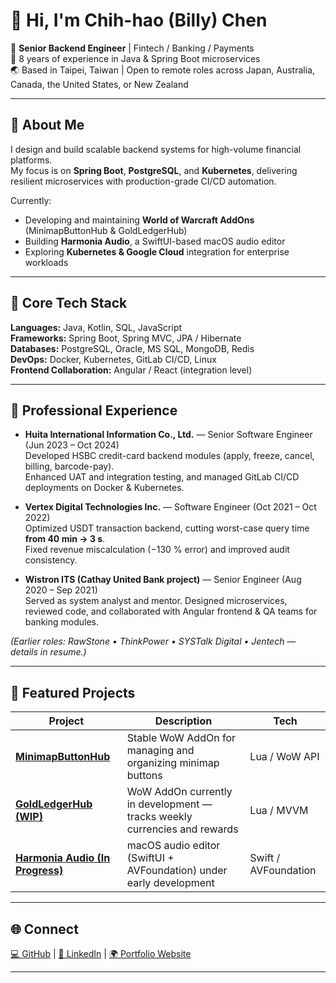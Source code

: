 # 👋 Hi, I'm Chih-hao (Billy) Chen

💼 **Senior Backend Engineer** | Fintech / Banking / Payments  
🧠 8 years of experience in Java & Spring Boot microservices  
🌏 Based in Taipei, Taiwan  |  Open to remote roles across Japan, Australia, Canada, the United States, or New Zealand  

---

## 🚀 About Me
I design and build scalable backend systems for high-volume financial platforms.  
My focus is on **Spring Boot**, **PostgreSQL**, and **Kubernetes**, delivering resilient microservices with production-grade CI/CD automation.

Currently:
- Developing and maintaining **World of Warcraft AddOns** (MinimapButtonHub & GoldLedgerHub)  
- Building **Harmonia Audio**, a SwiftUI-based macOS audio editor  
- Exploring **Kubernetes & Google Cloud** integration for enterprise workloads  

---

## 🧰 Core Tech Stack
**Languages:** Java, Kotlin, SQL, JavaScript  
**Frameworks:** Spring Boot, Spring MVC, JPA / Hibernate  
**Databases:** PostgreSQL, Oracle, MS SQL, MongoDB, Redis  
**DevOps:** Docker, Kubernetes, GitLab CI/CD, Linux  
**Frontend Collaboration:** Angular / React (integration level)  

---

## 💼 Professional Experience
- **Huita International Information Co., Ltd.** — Senior Software Engineer (Jun 2023 – Oct 2024)  
  Developed HSBC credit-card backend modules (apply, freeze, cancel, billing, barcode-pay).  
  Enhanced UAT and integration testing, and managed GitLab CI/CD deployments on Docker & Kubernetes.

- **Vertex Digital Technologies Inc.** — Software Engineer (Oct 2021 – Oct 2022)  
  Optimized USDT transaction backend, cutting worst-case query time **from 40 min → 3 s**.  
  Fixed revenue miscalculation (−130 % error) and improved audit consistency.

- **Wistron ITS (Cathay United Bank project)** — Senior Engineer (Aug 2020 – Sep 2021)  
  Served as system analyst and mentor. Designed microservices, reviewed code, and collaborated with Angular frontend & QA teams for banking modules.

*(Earlier roles: RawStone • ThinkPower • SYSTalk Digital • Jentech — details in resume.)*

---

## 🧩 Featured Projects
| Project | Description | Tech |
|----------|--------------|------|
| [**MinimapButtonHub**](https://github.com/OneOfWolvesBilly/MinimapButtonHub) | Stable WoW AddOn for managing and organizing minimap buttons | Lua / WoW API |
| [**GoldLedgerHub (WIP)**](https://github.com/OneOfWolvesBilly/GoldLedgerHub) | WoW AddOn currently in development — tracks weekly currencies and rewards | Lua / MVVM |
| [**Harmonia Audio (In Progress)**](https://github.com/OneOfWolvesBilly/HarmoniaAudio) | macOS audio editor (SwiftUI + AVFoundation) under early development | Swift / AVFoundation |

---

## 🌐 Connect
[💻 GitHub](https://github.com/OneOfWolvesBilly)  |  [🔗 LinkedIn](https://www.linkedin.com/in/chih-hao-chen/)  |  [🌍 Portfolio Website](https://oneofwolvesbilly.github.io)  

---
